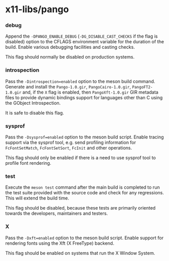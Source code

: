 # x11-libs/pango

### debug
Append the `-DPANGO_ENABLE_DEBUG` (`-DG_DISABLE_CAST_CHECKS` if the flag is disabled) option to the CFLAGS environment variable for the duration of the build. Enable various debugging facilities and casting checks.

This flag should normally be disabled on production systems.

### introspection
Pass the `-Dintrospection=enabled` option to the meson build command. Generate and install the `Pango-1.0.gir`, `PangoCairo-1.0.gir`, `PangoFT2-1.0.gir` and, if the `X` flag is enabled, then `PangoXft-1.0.gir` GIR metadata files to provide dynamic bindings support for languages other than C using the GObject Introspection.

It is safe to disable this flag.

### sysprof
Pass the `-Dsysprof=enabled` option to the meson build script. Enable tracing support via the sysprof tool, e.g. send profiling information for `FcFontSetMatch`, `FcFontSetSort`, `FcInit` and other operations.

This flag should only be enabled if there is a need to use sysprof tool to profile font rendering.

### test
Execute the `meson test` command after the main build is completed to run the test suite provided with the source code and check for any regressions. This will extend the build time.

This flag should be disabled, because these tests are primarily oriented towards the developers, maintainers and testers.

### X
Pass the `-Dxft=enabled` option to the meson build script. Enable support for rendering fonts using the Xft (X FreeType) backend.

This flag should be enabled on systems that run the X Window System.
